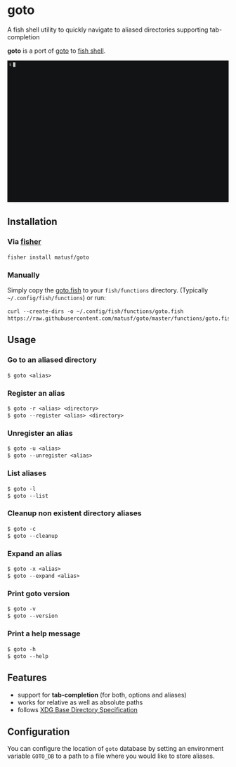 # goto

A fish shell utility to quickly navigate to aliased directories supporting
tab-completion

**goto** is a port of [goto](https://github.com/iridakos/goto) to
[fish shell](https://fishshell.com/).

![demo](/demo.gif)

## Installation

### Via [fisher](https://github.com/jorgebucaran/fisher)

```
fisher install matusf/goto
```

### Manually

Simply copy the [goto.fish](https://raw.githubusercontent.com/matusf/goto/master/goto.fish)
to your `fish/functions` directory. (Typically `~/.config/fish/functions`) or run:

```
curl --create-dirs -o ~/.config/fish/functions/goto.fish https://raw.githubusercontent.com/matusf/goto/master/functions/goto.fish
```

## Usage

### Go to an aliased directory

```
$ goto <alias>
```

### Register an alias

```
$ goto -r <alias> <directory>
$ goto --register <alias> <directory>
```

### Unregister an alias

```
$ goto -u <alias>
$ goto --unregister <alias>
```

### List aliases

```
$ goto -l
$ goto --list
```

### Cleanup non existent directory aliases

```
$ goto -c
$ goto --cleanup
```

### Expand an alias

```
$ goto -x <alias>
$ goto --expand <alias>
```

### Print goto version

```
$ goto -v
$ goto --version
```

### Print a help message

```
$ goto -h
$ goto --help
```

## Features

- support for **tab-completion** (for both, options and aliases)
- works for relative as well as absolute paths
- follows [XDG Base Directory Specification](https://specifications.freedesktop.org/basedir-spec/basedir-spec-latest.html)

## Configuration

You can configure the location of `goto` database by setting an environment
variable `GOTO_DB` to a path to a file where you would like to store aliases.
